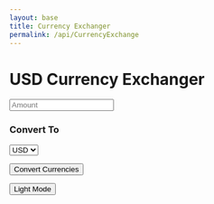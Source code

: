 ```yaml
---
layout: base
title: Currency Exchanger
permalink: /api/CurrencyExchange
---
```


<style>

body {
transition: background-color 0.3s, color 0.3s;
}
button.lightmode {
color: #000036;
border: 2px inset;
border-radius: 5px;
}
button.darkmode {
color:rgb(124, 118, 117);
border: 2px inset;
border-radius: 5px;
}
body.lightmode {
color: #ffffff;
background-color: #ffffff;
}
body.darkmode {
color: #1c1c1c;
background-color: #1c1c1c;
}
select.lightmode {
color: #000036;
border: 2px inset;
border-radius: 5px;
}
select.darkmode {
color:rgb(124, 118, 117);
border: 2px inset;
border-radius: 5px;
}
input.lightmode {
color: #000036;
border: 2px inset;
border-radius: 5px;
}
input.darkmode {
color:rgb(124, 118, 117);
border: 2px inset;
border-radius: 5px;
}
</style>

<body>

<h1>USD Currency Exchanger</h1>

<input id="amount" type="number" placeholder="Amount">

<h3>Convert To</h3>
<select id="Convert to">
    <option>USD</option>
    <option>EUR</option>
    <option>CAD</option>
    <option>CNY</option>
    <option>ZAR</option>
</select>


<button onclick="conversion()"> Convert Currencies</button>
<div id="result"></div>
<button onclick="colormode()"> Light Mode </button>

<script>


async function conversion() {
    const amount = document.getElementById("amount").value;
    const convertTo = document.getElementById("Convert to").value;
    const converter = await fetch(`https://api.freecurrencyapi.com/v1/latest?apikey=fca_live_kbReXEndi2qtPBsupWuLTRPhWR2zFbY1tXW9jXXL&currencies=EUR%2CUSD%2CCAD%2CCNY%2CZAR`);
    const converting = await res.json();
    const rate = data.data[toCurrency];
    const result = amount * rate;

    if(amount <= 0) {
        document.getElementById("result").innerText = "Please enter a valid amount.";
        return;
    }

    document.getElementById("result").innerText = `${amount} USD = ${converted.toFixed(2)} ${toCurrency}`;
}

function colormode() {
      const body = document.body;
      const button = document.getElementById("themeToggle");

if (body.classList.contains("lightmode")) {
    body.classList.remove("lightmode");
    body.classList.add("darkmode");
    button.classList.remove("lightmode");
    button.classList.add("darkmode");
    button.innerText = "Light Mode";
    localStorage.setItem("theme", "darkmode");
    } else {
    body.classList.remove("darkmode");
    body.classList.add("lightmode");
    button.classList.remove("darkmode");
    button.classList.add("lightmode");
    button.innerText = "Dark Mode";
    localStorage.setItem("theme", "lightmode");
    }

}



</script>

</body>